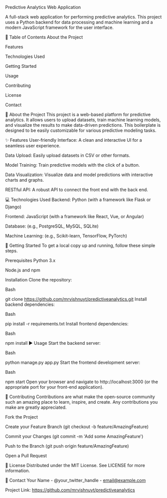 Predictive Analytics Web Application

A full-stack web application for performing predictive analytics. This project uses a Python backend for data processing and machine learning and a modern JavaScript framework for the user interface.

📖 Table of Contents
About the Project

Features

Technologies Used

Getting Started

Usage

Contributing

License

Contact

📝 About the Project
This project is a web-based platform for predictive analytics. It allows users to upload datasets, train machine learning models, and visualize the results to make data-driven predictions. This boilerplate is designed to be easily customizable for various predictive modeling tasks.

✨ Features
User-friendly Interface: A clean and interactive UI for a seamless user experience.

Data Upload: Easily upload datasets in CSV or other formats.

Model Training: Train predictive models with the click of a button.

Data Visualization: Visualize data and model predictions with interactive charts and graphs.

RESTful API: A robust API to connect the front end with the back end.

💻 Technologies Used
Backend: Python (with a framework like Flask or Django)

Frontend: JavaScript (with a framework like React, Vue, or Angular)

Database: (e.g., PostgreSQL, MySQL, SQLite)

Machine Learning: (e.g., Scikit-learn, TensorFlow, PyTorch)

🚀 Getting Started
To get a local copy up and running, follow these simple steps.

Prerequisites
Python 3.x

Node.js and npm

Installation
Clone the repository:

Bash

git clone https://github.com/mrvishnuyt/predictiveanalytics.git
Install backend dependencies:

Bash

pip install -r requirements.txt
Install frontend dependencies:

Bash

npm install
▶️ Usage
Start the backend server:

Bash

python manage.py app.py
Start the frontend development server:

Bash

npm start
Open your browser and navigate to http://localhost:3000 (or the appropriate port for your front-end application).

🤝 Contributing
Contributions are what make the open-source community such an amazing place to learn, inspire, and create. Any contributions you make are greatly appreciated.

Fork the Project

Create your Feature Branch (git checkout -b feature/AmazingFeature)

Commit your Changes (git commit -m 'Add some AmazingFeature')

Push to the Branch (git push origin feature/AmazingFeature)

Open a Pull Request

📄 License
Distributed under the MIT License. See LICENSE for more information.

📧 Contact
Your Name - @your_twitter_handle - email@example.com

Project Link: https://github.com/mrvishnuyt/predictiveanalytics
